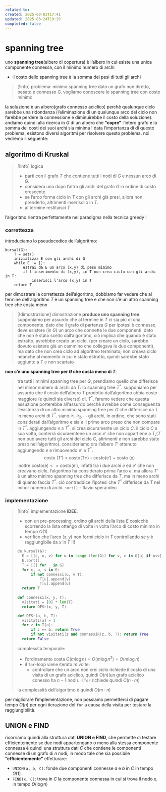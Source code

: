 ```yaml
---
related to: 
created: 2025-03-02T17:41
updated: 2025-03-24T19:29
completed: false
---
```

# spanning tree
uno **spanning tree**(albero di copertura) è l’albero in cui esiste una unica componente connessa, con il minimo numero di archi
- il costo dello spanning tree è la somma dei pesi di tutti gli archi 
>[!info] problema: minimo spanning tree
>dato un grafo non diretto, pesato e connesso $G$, vogliamo conoscere lo spanning tree con costo minimo

la soluzione è un albero(grafo connesso aciclico) perchè qualunque ciclo sarebbe una ridondanza (l’eliminazione di un qualunque arco del ciclo non farebbe perdere la connessione e diminuirebbe il costo della soluzione). andiamo quindi alla ricerca in $G$ di un albero che **“copre”** l’intero grafo e la somma dei costi dei suoi archi sia minima !
data l’importanza di di questo problema, esistono diversi algoritmi per risolvere questo problema. noi vedremo il seguente:
## algoritmo di Kruskal
>[!info] logica
>- parti con il grafo $T$ che contiene tutti i nodi di $G$ e nessun arco di $G$.
>- considera uno dopo l’altro gli archi del grafo $G$ in ordine di costo crescente.
>- se l’arco forma ciclo in $T$ con gli archi già presi, allora non prenderlo, altrimenti inseriscilo in $T$.
>- al termine restituisci $T$

l’algoritmo rientra perfettamente nel paradigma nella tecnica greedy !
### correttezza
introduciamo lo pseudocodice dell’algoritmo:
```
kursal(G):
	T = set()
	inizializza E con gli archi di G
	while E != []:
		estrai da E un arco (x,y) di peso minimo
		if l'inserimento di (x,y), in T non crea ciclo con gli archi in T:
			inserisci l'arco (x,y) in T
	return T
```
per dimostrare la correttezza dell’algoritmo, dobbiamo far vedere che al termine dell’algoritmo $T$ è un spanning tree e che non c’è un altro spanning tree che costa meno

>[!dimostrazione] dimostrazione
>**produce uno spanning tree**: 
>supponiamo per assurdo che al termine in $T$ ci sia più di una componente. 
>dato che il grafo di partenza $G$ per ipotesi è connesso, deve esistere (in $G$) un arco che connette le due componenti. dato che non è stato scelto dall’algoritmo, ciò implica che quando è stato estratto, avrebbbe creato un ciclo. (per creare un ciclo, sarebbe dovuto esistere già un cammino che collegava le due componenti). ma dato che non crea ciclo ad algoritmo terminato, non creava ciclo neanche al momento in cui è stato estratto, quindi sarebbe stato aggiunto a $T$ e non scartato
>
**non c’è uno spanning tree per $G$ che costa meno di $T$**:
>tra tutti i minimi spanning tree per $G$, prendiamo quello che differisce nel minor numero di archi da $T$: lo spanning tree $T^*$.
supponiamo per assurdo che il costo dell’albero $T$ prodotto dall’algoritmo abbia costo maggiore (e quindi sia diverso) di, $T^*$. faremo vedere che questa assuzione porterebbe all’assurdo perchè avrebbe come conseguenza l’esistenza di un altro minimo spanning tree per $G$ che differisce da $T$ in meno archi di $T^*$.
siano $e_{1},e_{2},\dots$ gli archi, in ordine, che sono stati considerati dall’algoritmo e sia $e$ il primo arco preso che non compare in $T^*$. aggiungendo $e$ a $T^*$, si crea sicuramente un ciclo $C$. il ciclo $C$ a sua volta, conterrà sicuraemtene un arco $e’$ che non appartiene a $T$,($T$ non può avere tutti gli archi del ciclo $C$,  altrimenti $e$ non sarebbe stato preso nell’algoritmo).
consideriamo ora l’albero $T'$ ottenuto aggiungendo $e$ e rimuovendo $e’$ a $T^*$. $$\text{costo (T') = costo(T*) - costo(e') + costo (e)}$$
>inoltre $\text{costo(e)} <= \text{costo(e')}$, infatti tra i due archi $e$ ed $e’$ che non creavano ciclo, l’algoritmo ha considerato prima l’arco $e$.
>ma allora $T’$ è un altro minimo spanning tree che differisce da $T$, ma in meno archi di quanto faccia $T^*$. ciò contraddice l’ipotesi che $T^*$ differisce da $T$ nel minor numero di archi.
`sort()` - flavio sperandeo

### implementazione
>[!info] implementazione
>**IDEE**:
>- con un pre-processing, ordino gli archi della lista $E$ cosicchè scorrendo la lista ottengo di volta in volta l’arco di costo minimo in tempo $O(1)$
>- verifico che l’arco $(x,y)$ non formi ciclo in $T$ controllando se $y$ è raggiungibile da $x$ in $T$ !!!
>```python
>de kursal(G):
>	E = [(c, u, v) for u in range (len(G)) for v, c in G[u] if u<v]
>	E.sort()
>	T = [[] for _ in G]
>	for c, u, v in E:
>		if not connessi(u, v T):
>			T[u].append(v)
>			T[u].append(u)
>	return T
>	
>def connessi(x, y, T);
>	visitati = [0] * len(T)
>	return DFSr(x, y, T)
>
>def DFSr(a, b, T):
>	visitati[a] = 1
>	for z in T[a]:
>		if z == b: return True
>		if not visitati[z and connessiR(z, b, T): return True
>	return False	
>```
> complessità temporale:
>- l’ordinamento costa $O(m\log n) = O(m\log n^2) = O(m\log n)$
>- il `for`-loop viene iterato $m$ volte:
>	- controllare che un arco non crei ciclo richiede il costo di una visita di un grafo aciclico, quindi $O(n)$(un grafo aciclico conesso ha $n-1$ nodi). il `for` richiede quindi $O(n\cdot m)$
>
>la complessità dell’algoritmo è quindi $O(m \cdot n)$

per migliorare l’implementazione, non possiamo permetterci di pagare tempo $O(n)$ per ogni iterazione del `for` a causa della visita per testare la raggiungibilità.
## UNION e FIND
ricorriamo quindi alla struttura dati **UNION e FIND**, che permette di testare efficientemente se due nodi appartengano o meno alla stessa componente connessa
è quindi una struttura dati $C$ che contiene le componenti connesse di un grafo di $n$ nodi, in modo tale che sia possibile **”efficientemente”** effetturare:
- `UNION(a, b, C)`: fonde due componenti connesse $a$ e $b$ in $C$ in tempo $O(1)$
- `FIND(x, C)`: trova in $C$ la componente connessa in cui si trova il nodo $x$, in tempo $O(\log n)$
